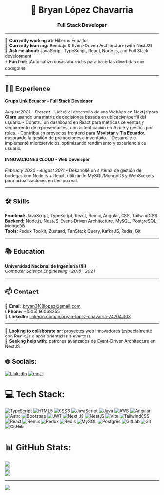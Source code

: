 <h1 align="center">💫 Bryan López Chavarria</h1>
<h3 align="center">Full Stack Developer</h3>

---

🔭 <strong>Currently working at:</strong> Hiberus Ecuador  
🌱 <strong>Currently learning:</strong> Remix.js & Event-Driven Architecture (with NestJS)  
💬 <strong>Ask me about:</strong> JavaScript, TypeScript, React, Node.js, and Full Stack development  
⚡ <strong>Fun fact:</strong> ¡Automatizo cosas aburridas para hacerlas divertidas con código! 😄

---

<h2>👨‍💻 Experience</h2>

<h4><strong>Grupo Link Ecuador - Full Stack Developer</strong></h4>
<i>August 2021 - Present</i>  
- Lideré el desarrollo de una WebApp en Next.js para <strong>Claro</strong> usando una matriz de decisiones basada en ubicación/perfil del usuario.  
- Construí un dashboard en React para métricas de ventas y seguimiento de representantes, con autenticación en Azure y gestión por roles.  
- Contribuí en proyectos frontend para <strong>Movistar</strong> y <strong>Tía Ecuador</strong>, mejorando la gestión de promociones e inventario.  
- Desarrollé e implementé microservicios, optimizando rendimiento y experiencia de usuario.  

<h4><strong>INNOVACIONES CLOUD - Web Developer</strong></h4>
<i>February 2020 - August 2021</i>  
- Desarrollé un sistema de gestión de bodegas con Node.js + React, utilizando MySQL/MongoDB y WebSockets para actualizaciones en tiempo real.

---

<h2>🛠 Skills</h2>

<strong>Frontend:</strong> JavaScript, TypeScript, React, Remix, Angular, CSS, TailwindCSS  
<strong>Backend:</strong> Node.js, NestJS, Event-Driven Architecture, MySQL, PostgreSQL, MongoDB  
<strong>Tools:</strong> Redux Toolkit, Zustand, TanStack Query, KafkaJS, Redis, Git

---

<h2>📚 Education</h2>

<strong>Universidad Nacional de Ingeniería (NI)</strong>  
<i>Computer Science Engineering · 2015 - 2021</i>

---

<h2>📫 Contact</h2>

📧 <strong>Email:</strong> bryan3108lopez@gmail.com  
📞 <strong>Phone:</strong> +(505) 86068355  
🔗 <strong>LinkedIn:</strong> [linkedin.com/in/bryan-lopez-chavarria-74704a103](https://www.linkedin.com/in/bryan-lopez-chavarria-74704a103)

---

👯 <strong>Looking to collaborate on:</strong> proyectos web innovadores (especialmente con Remix.js o apps orientadas a eventos).  
🤝 <strong>Seeking help with:</strong> patrones avanzados de Event-Driven Architecture en NestJS.



## 🌐 Socials:
[![LinkedIn](https://img.shields.io/badge/LinkedIn-%230077B5.svg?logo=linkedin&logoColor=white)](https://linkedin.com/in/bryanlch) [![email](https://img.shields.io/badge/Email-D14836?logo=gmail&logoColor=white)](mailto:bryan3108lopez@gmail.com) 

# 💻 Tech Stack:
![TypeScript](https://img.shields.io/badge/typescript-%23007ACC.svg?style=for-the-badge&logo=typescript&logoColor=white) ![HTML5](https://img.shields.io/badge/html5-%23E34F26.svg?style=for-the-badge&logo=html5&logoColor=white) ![CSS3](https://img.shields.io/badge/css3-%231572B6.svg?style=for-the-badge&logo=css3&logoColor=white) ![JavaScript](https://img.shields.io/badge/javascript-%23323330.svg?style=for-the-badge&logo=javascript&logoColor=%23F7DF1E) ![Java](https://img.shields.io/badge/java-%23ED8B00.svg?style=for-the-badge&logo=openjdk&logoColor=white) ![AWS](https://img.shields.io/badge/AWS-%23FF9900.svg?style=for-the-badge&logo=amazon-aws&logoColor=white) ![Angular](https://img.shields.io/badge/angular-%23DD0031.svg?style=for-the-badge&logo=angular&logoColor=white) ![Astro](https://img.shields.io/badge/astro-%232C2052.svg?style=for-the-badge&logo=astro&logoColor=white) ![Bootstrap](https://img.shields.io/badge/bootstrap-%238511FA.svg?style=for-the-badge&logo=bootstrap&logoColor=white) ![JWT](https://img.shields.io/badge/JWT-black?style=for-the-badge&logo=JSON%20web%20tokens) ![Next JS](https://img.shields.io/badge/Next-black?style=for-the-badge&logo=next.js&logoColor=white) ![NestJS](https://img.shields.io/badge/nestjs-%23E0234E.svg?style=for-the-badge&logo=nestjs&logoColor=white) ![Vite](https://img.shields.io/badge/vite-%23646CFF.svg?style=for-the-badge&logo=vite&logoColor=white) ![TailwindCSS](https://img.shields.io/badge/tailwindcss-%2338B2AC.svg?style=for-the-badge&logo=tailwind-css&logoColor=white) ![React](https://img.shields.io/badge/react-%2320232a.svg?style=for-the-badge&logo=react&logoColor=%2361DAFB) ![Remix](https://img.shields.io/badge/remix-%23000.svg?style=for-the-badge&logo=remix&logoColor=white) ![Redux](https://img.shields.io/badge/redux-%23593d88.svg?style=for-the-badge&logo=redux&logoColor=white) ![Redis](https://img.shields.io/badge/redis-%23DD0031.svg?style=for-the-badge&logo=redis&logoColor=white) ![MySQL](https://img.shields.io/badge/mysql-4479A1.svg?style=for-the-badge&logo=mysql&logoColor=white) ![Postgres](https://img.shields.io/badge/postgres-%23316192.svg?style=for-the-badge&logo=postgresql&logoColor=white) ![GitLab](https://img.shields.io/badge/gitlab-%23181717.svg?style=for-the-badge&logo=gitlab&logoColor=white) ![Git](https://img.shields.io/badge/git-%23F05033.svg?style=for-the-badge&logo=git&logoColor=white) ![GitHub](https://img.shields.io/badge/github-%23121011.svg?style=for-the-badge&logo=github&logoColor=white)
# 📊 GitHub Stats:
![](https://github-readme-stats.vercel.app/api?username=bryanlch&theme=transparent&hide_border=true&include_all_commits=true&count_private=true)<br/>
![](https://nirzak-streak-stats.vercel.app/?user=bryanlch&theme=transparent&hide_border=true)<br/>
![](https://github-readme-stats.vercel.app/api/top-langs/?username=bryanlch&theme=transparent&hide_border=true&include_all_commits=true&count_private=true&layout=compact)

---
[![](https://visitcount.itsvg.in/api?id=bryanlch&icon=1&color=0)](https://visitcount.itsvg.in)

<!-- Proudly created with GPRM ( https://gprm.itsvg.in ) -->
